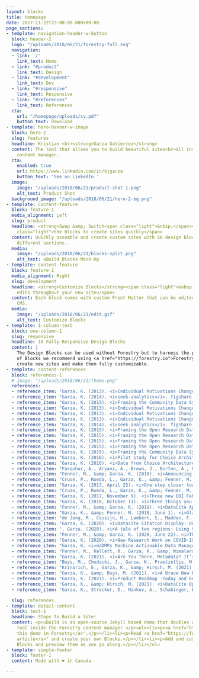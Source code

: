 ```yaml
---
layout: blocks
title: Homepage
date: 2017-11-22T23:00:00.000+00:00
page_sections:
- template: navigation-header-w-button
  block: header-2
  logo: "/uploads/2018/06/21/forestry-full.svg"
  navigation:
  - link: '/'
    link_text: Home
  - link: "#product"
    link_text: Design
  - link: "#development"
    link_text: Dev
  - link: "#responsive"
    link_text: Responsive
  - link: "#references"
    link_text: References
  cta:
    url: "/homepage/uploads/cv.pdf"
    button_text: Download
- template: hero-banner-w-image
  block: hero-2
  slug: features
  headline: Kristian <br><strong>Garza Gutierrez</strong>
  content: The tool that allows you to build beautiful sites<br>all inside Forestry's
    content manager.
  cta:
    enabled: true
    url: https://www.linkedin.com/in/kjgarza
    button_text: 'See on LinkedIn '
  image:
    image: "/uploads/2018/06/21/product-shot-1.png"
    alt_text: Product Shot
  background_image: "/uploads/2018/06/21/hero-2-bg.png"
- template: content-feature
  block: feature-1
  media_alignment: Left
  slug: product
  headline: <strong>Swap &amp; Switch<span class="light">&nbsp;</span></strong><span
    class="light">the Blocks to create sites quickly</span>
  content: Quickly assemble and create custom sites with 16 design blocks for seven
    different sections.
  media:
    image: "/uploads/2018/06/21/blocks-split.png"
    alt_text: uBuild Blocks Mock-Up
- template: content-feature
  block: feature-1
  media_alignment: Right
  slug: development
  headline: <strong>Customize Blocks</strong><span class="light">&nbsp;to make quick
    edits throughout your new site</span>
  content: Each block comes with custom Front Matter that can be edited in Forestry
    CMS.
  media:
    image: "/uploads/2018/06/21/edit.gif"
    alt_text: Customize Blocks
- template: 1-column-text
  block: one-column-1
  slug: responsive
  headline: 16 Fully Responsive Design Blocks
  content: |
    The Design Blocks can be used without Forestry but to harness the power
    of Blocks we recommend using <a href="https://forestry.io">Forestry</a>". Once the site is imported you can immediately
    create new sites and make them fully customizable.
- template: content-references
  block: references-1
  # image: "/uploads/2018/06/21/theme.png"
  references: 
  - reference_item: "Garza, K. (2013). <i>Individual Motivations Change Activity in Online Scientific Communities</i>. figshare. <a href='https://doi.org/10.6084/M9.FIGSHARE.830404'>https://doi.org/10.6084/M9.FIGSHARE.830404</a>"
  - reference_item: "Garza, K. (2014). <i>seek-analytics</i>. figshare. <a href='https://doi.org/10.6084/M9.FIGSHARE.1211850'>https://doi.org/10.6084/M9.FIGSHARE.1211850</a>"
  - reference_item: "Garza, K. (2015). <i>Framing the Community Data System Interface</i>. figshare. <a href='https://doi.org/10.6084/M9.FIGSHARE.1300051'>https://doi.org/10.6084/M9.FIGSHARE.1300051</a>"
  - reference_item: "Garza, K. (2013). <i>Individual Motivations Change Activity in Online Scientific Communities</i>. figshare. <a href='https://doi.org/10.6084/M9.FIGSHARE.830404.V1'>https://doi.org/10.6084/M9.FIGSHARE.830404.V1</a>"
  - reference_item: "Garza, K. (2013). <i>Individual Motivations Change Activity in Online Scientific Communities</i>. figshare. <a href='https://doi.org/10.6084/M9.FIGSHARE.830404.V2'>https://doi.org/10.6084/M9.FIGSHARE.830404.V2</a>"
  - reference_item: "Garza, K. (2013). <i>Individual Motivations Change Activity in Online Scientific Communities</i>. figshare. <a href='https://doi.org/10.6084/M9.FIGSHARE.830404.V3'>https://doi.org/10.6084/M9.FIGSHARE.830404.V3</a>"
  - reference_item: "Garza, K. (2014). <i>seek-analytics</i>. figshare. <a href='https://doi.org/10.6084/M9.FIGSHARE.1211850.V1'>https://doi.org/10.6084/M9.FIGSHARE.1211850.V1</a>"
  - reference_item: "Garza, K. (2015). <i>Framing the Open Research Data Repository Interface</i>. figshare. <a href='https://doi.org/10.6084/M9.FIGSHARE.1300051.V1'>https://doi.org/10.6084/M9.FIGSHARE.1300051.V1</a>"
  - reference_item: "Garza, K. (2015). <i>Framing the Open Research Data Repository Interface</i>. figshare. <a href='https://doi.org/10.6084/M9.FIGSHARE.1300051.V2'>https://doi.org/10.6084/M9.FIGSHARE.1300051.V2</a>"
  - reference_item: "Garza, K. (2015). <i>Framing the Open Research Data Repository Interface</i>. figshare. <a href='https://doi.org/10.6084/M9.FIGSHARE.1300051.V3'>https://doi.org/10.6084/M9.FIGSHARE.1300051.V3</a>"
  - reference_item: "Garza, K. (2015). <i>Framing the Open Research Data Repository Interface</i>. figshare. <a href='https://doi.org/10.6084/M9.FIGSHARE.1300051.V4'>https://doi.org/10.6084/M9.FIGSHARE.1300051.V4</a>"
  - reference_item: "Garza, K. (2015). <i>Framing the Community Data System Interface</i>. figshare. <a href='https://doi.org/10.6084/M9.FIGSHARE.1300051.V5'>https://doi.org/10.6084/M9.FIGSHARE.1300051.V5</a>"
  - reference_item: "Garza, K. (2016). <i>Pilot study for Choice Architecture techniques</i> [Data set]. Zenodo. <a href='https://doi.org/10.5281/ZENODO.48441'>https://doi.org/10.5281/ZENODO.48441</a>"
  - reference_item: "Garza, K. (2016). <i>Data from Choice Architecture experiment with Experts</i> [Data set]. Zenodo. <a href='https://doi.org/10.5281/ZENODO.48457'>https://doi.org/10.5281/ZENODO.48457</a>"
  - reference_item: "Farquhar, A., Aryani, A., Brown, J., Burton, A., Cruise, P., Dallmeier-Thiessen, S., Dappert, A., Dasler, R., Demeranville, T., Diepenbroek, M., Duine, M., Fenner, M., Garza, K., Groth, P., Haak, L., Kiermer, V., Kotarski, R., MacCallum, C., McEntyre, J., … Vision, T. (2015). <i>Technical and Human Infrastructure for Open Research (THOR)</i>. DataCite. <a href='https://doi.org/10.5438/6423'>https://doi.org/10.5438/6423</a>"
  - reference_item: "Fenner, M., &amp; Garza, K. (2016). <i>Announcing Our New Application Developer</i>. <a href='https://doi.org/10.5438/Y131-YX9D'>https://doi.org/10.5438/Y131-YX9D</a>"
  - reference_item: "Cruse, P., Rueda, L., Garza, K., &amp; Fenner, M. (2015). <i>DataCite Blog</i> (Version 1.0). DataCite. <a href='https://doi.org/10.5438/0000-00SS'>https://doi.org/10.5438/0000-00SS</a>"
  - reference_item: "Garza, K. (2017, April 25). <i>One step closer towards instant DOI search results</i>. <a href='https://doi.org/10.5438/0000-02ZN'>https://doi.org/10.5438/0000-02ZN</a>"
  - reference_item: "Cruse, P., Rueda, L., Garza, K., &amp; Fenner, M. (2015). <i>DataCite Blog</i>. <a href='https://doi.org/10.5438/0007-NW90'>https://doi.org/10.5438/0007-NW90</a>"
  - reference_item: "Garza, K. (2017, November 9). <i>Three new DOI Fabrica features to simplify account management</i>. <a href='https://doi.org/10.5438/SPFD-GH73'>https://doi.org/10.5438/SPFD-GH73</a>"
  - reference_item: "Garza, K. (2016, October 13). <i>Three things you should know about our new DOI Citation Formatting service</i>. <a href='https://doi.org/10.5438/DC13-VP4J'>https://doi.org/10.5438/DC13-VP4J</a>"
  - reference_item: "Fenner, M., &amp; Garza, K. (2018). <i>DataCite Application API</i>. DataCite. <a href='https://doi.org/10.5438/8GB0-V673'>https://doi.org/10.5438/8GB0-V673</a>"
  - reference_item: "Garza, K., &amp; Fenner, M. (2018, June 1). <i>Glad You Asked: A Snapshot of the Current State of Data Citation</i>. <a href='https://doi.org/10.5438/H16Y-3D72'>https://doi.org/10.5438/H16Y-3D72</a>"
  - reference_item: "de Jong, M., Cousijn, H., Lambert, S., Madden, F., Dohna, T., Koop-Jakobsen, K., &amp; Garza, K. (2019). <i>Project FREYA: Connecting Open Knowledge in the European Open Science Cloud - Materials</i>. <a href='https://doi.org/10.5281/ZENODO.3517852'>https://doi.org/10.5281/ZENODO.3517852</a>"
  - reference_item: "Garza, K. (2020). <i>Datacite Citation Display: Unlocking Data Citations</i>. <a href='https://doi.org/10.5438/1843-K679'>https://doi.org/10.5438/1843-K679</a>"
  - reference_item: ", Garza. (2020). <i>A tale of two regions: Using Vega-Lite Population Pyramid to explore PIDs populations</i>. Zenodo. <a href='https://doi.org/10.5281/ZENODO.3895556'>https://doi.org/10.5281/ZENODO.3895556</a>"
  - reference_item: "Fenner, M., &amp; Garza, K. (2020, June 22). <i>The DataCite MDC Stack</i>. <a href='https://doi.org/10.5438/V9PP-7A27'>https://doi.org/10.5438/V9PP-7A27</a>"
  - reference_item: "Garza, K. (2020). <i>New Research Work on COVID-19 as the pandemic develops</i>. Zenodo. <a href='https://doi.org/10.5281/ZENODO.3903381'>https://doi.org/10.5281/ZENODO.3903381</a>"
  - reference_item: "Garza, K. <i>maDMPs Machine Actionable Data Management Plans (maDMPs) demonstration.</i> (Version 1.0.0) [Computer software]. DataCite. <a href='https://doi.org/10.14454/W67K-5373'>https://doi.org/10.14454/W67K-5373</a>"
  - reference_item: "Fenner, M., Hallett, R., Garza, K., &amp; Wimalaratne, S. (2020). <i>Frontend for the DataCite Commons service</i> (Version 1.0.4) [Computer software]. DataCite. <a href='https://doi.org/10.14454/QGK4-ZS88'>https://doi.org/10.14454/QGK4-ZS88</a>"
  - reference_item: "Garza, K. (2021). <i>Are You There, Metadata? It’s Me, the Bibliometrician</i>. <a href='https://doi.org/10.5438/J4XV-Y945'>https://doi.org/10.5438/J4XV-Y945</a>"
  - reference_item: "Buys, M., Chodacki, J., Garza, K., Praetzellis, M., &amp; Riley, B. (2021). <i>You shoulda put a PID on it: Leveraging the PID Graph for DMPs</i>. <a href='https://doi.org/10.5281/ZENODO.4487522'>https://doi.org/10.5281/ZENODO.4487522</a>"
  - reference_item: "Krznarich, E., Garza, K., &amp; Hirsch, M. (2021). <i>Open hours updates: Spring re-launch open hours for consortium leads</i>. <a href='https://doi.org/10.5438/2NPS-H961'>https://doi.org/10.5438/2NPS-H961</a>"
  - reference_item: "Garza, K., &amp; Buys, M. (2021). <i>A Brave New PID: DMP-IDs</i>. <a href='https://doi.org/10.5438/J22A-5D79'>https://doi.org/10.5438/J22A-5D79</a>"
  - reference_item: "Garza, K. (2021). <i>Product Roadmap -Today and beyond</i>. <a href='https://doi.org/10.5281/ZENODO.5534129'>https://doi.org/10.5281/ZENODO.5534129</a>"
  - reference_item: "Garza, K., &amp; Hirsch, M. (2021). <i>DataCite Open Hours in 2021</i>. <a href='https://doi.org/10.5438/KW4K-Q070'>https://doi.org/10.5438/KW4K-Q070</a>"
  - reference_item: "Garza, K., Strecker, D., Ninkov, A., Schabinger, R., &amp; Gregory, K. (2021). <i>DFG to OECD subject classification Mapping</i> (Version 1.0). Zenodo. <a href='https://doi.org/10.5281/ZENODO.5176121'>https://doi.org/10.5281/ZENODO.5176121</a>"

  slug: references
- template: detail-content
  block: text-1
  headline: Steps to Build a Site!
  content: <p>uBuild is an open-source Jekyll based demo that doubles as a builder
    tool inside the Forestry content manager.</p><ol><li><p><a href="https://app.forestry.io/quick-start?repo=forestryio/ubuild-jekyll&provider=github&engine=jekyll">Import
    this demo in Forestry</a>".</p></li><li><p>Read <a href="https://forestry.io/blog/ubuild-a-new-theme-for-static-sites-using-blocks/">our
    article</a>" and create your own Blocks.</p></li><li><p>Add and customize the available
    Blocks and preview them as you go along.</p></li></ol>
- template: simple-footer
  block: footer-1
  content: Made with ❤︎ in Canada

---
```

